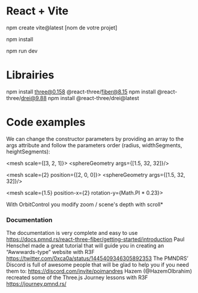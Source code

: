 # React + Vite

npm create vite@latest [nom de votre projet]

npm install

npm run dev


# Librairies

npm install three@0.158 @react-three/fiber@8.15
npm install @react-three/drei@9.88
npm install @react-three/drei@latest

# Code examples


We can change the constructor parameters by providing an array to the args attribute and follow the parameters order (radius, widthSegments, heightSegments):


<mesh scale={[3, 2, 1]}>
    <sphereGeometry args={[1.5, 32, 32]}/>
    <meshBasicMaterial color="mediumpurple" wireframe />
</mesh>

<mesh scale={2} position={[2, 0, 0]}>
    <sphereGeometry args={[1.5, 32, 32]}/>
    <meshBasicMaterial color="mediumpurple" wireframe />
</mesh>


<mesh scale={2} position-x={2}>
    <sphereGeometry args={[1.5, 32, 32]}/>
    <meshBasicMaterial color="mediumpurple" wireframe />
</mesh>


<mesh scale={1.5} position-x={2} rotation-y={Math.PI * 0.23}>
    <boxGeometry/>
    <meshBasicMaterial color="mediumpurple" wireframe />
</mesh>


With OrbitControl you modify zoom / scene's depth with scroll*



### Documentation

The documentation is very complete and easy to use https://docs.pmnd.rs/react-three-fiber/getting-started/introduction
Paul Henschel  made a great tutorial that will guide you in creating an “Awwwards-type” website with R3F https://twitter.com/0xca0a/status/1445409346305892353
The PMNDRS’ Discord is full of awesome people that will be glad to help you if you need them to: https://discord.com/invite/poimandres
Hazem (@HazemOIbrahim) recreated some of the Three.js Journey lessons with R3F https://journey.pmnd.rs/